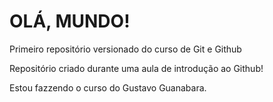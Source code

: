 # OLÁ, MUNDO!
 Primeiro repositório versionado do curso de Git e Github

 Repositório criado durante uma aula de introdução ao Github!

Estou fazzendo o curso do Gustavo Guanabara.
